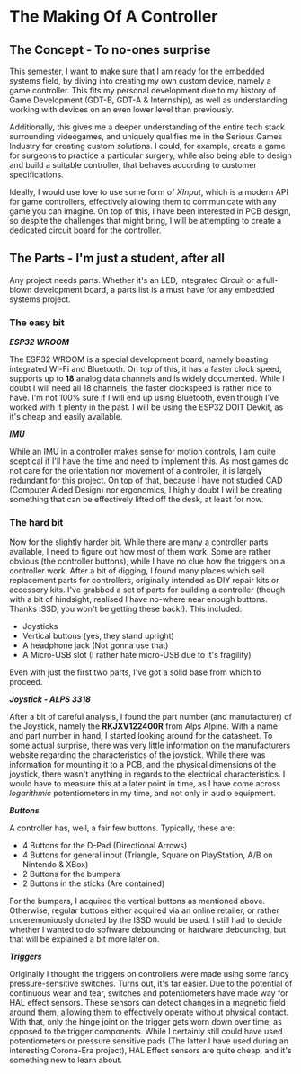 # The Making Of A Controller

## The Concept - To no-ones surprise

This semester, I want to make sure that I am ready for the embedded systems field, by diving into creating my own custom device, namely a game controller. This fits my personal development due to my history of Game Development (GDT-B, GDT-A & Internship), as well as understanding working with devices on an even lower level than previously.

Additionally, this gives me a deeper understanding of the entire tech stack surrounding videogames, and uniquely qualifies me in the Serious Games Industry for creating custom solutions. I could, for example, create a game for surgeons to practice a particular surgery, while also being able to design and build a suitable controller, that behaves according to customer specifications.

Ideally, I would use love to use some form of _XInput_, which is a modern API for game controllers, effectively allowing them to communicate with any game you can imagine. On top of this, I have been interested in PCB design, so despite the challenges that might bring, I will be attempting to create a dedicated circuit board for the controller.

## The Parts - I'm just a student, after all

Any project needs parts. Whether it's an LED, Integrated Circuit or a full-blown development board, a parts list is a must have for any embedded systems project.

### The easy bit

**_ESP32 WROOM_**

The ESP32 WROOM is a special development board, namely boasting integrated Wi-Fi and Bluetooth. On top of this, it has a faster clock speed, supports up to **18** analog data channels and is widely documented. While I doubt I will need all 18 channels, the faster clockspeed is rather nice to have. I'm not 100% sure if I will end up using Bluetooth, even though I've worked with it plenty in the past.
I will be using the ESP32 DOIT Devkit, as it's cheap and easily available.

**_IMU_**

While an IMU in a controller makes sense for motion controls, I am quite sceptical if I'll have the time and need to implement this. As most games do not care for the orientation nor movement of a controller, it is largely redundant for this project. On top of that, because I have not studied CAD (Computer Aided Design) nor ergonomics, I highly doubt I will be creating something that can be effectively lifted off the desk, at least for now.

### The hard bit

Now for the slightly harder bit. While there are many a controller parts available, I need to figure out how most of them work. Some are rather obvious (the controller buttons), while I have no clue how the triggers on a controller work. After a bit of digging, I found many places which sell replacement parts for controllers, originally intended as DIY repair kits or accessory kits. I've grabbed a set of parts for building a controller (though with a bit of hindsight, realised I have no-where near enough buttons. Thanks ISSD, you won't be getting these back!). This included:

- Joysticks
- Vertical buttons (yes, they stand upright)
- A headphone jack (Not gonna use that)
- A Micro-USB slot (I rather hate micro-USB due to it's fragility)

Even with just the first two parts, I've got a solid base from which to proceed.

**_Joystick  - ALPS 3318_**

After a bit of careful analysis, I found the part number (and manufacturer) of the Joystick, namely the **RKJXV122400R** from Alps Alpine. With a name and part number in hand, I started looking around for the datasheet. To some actual surprise, there was very little information on the manufacturers website regarding the characteristics of the joystick. While there was information for mounting it to a PCB, and the physical dimensions of the joystick, there wasn't anything in regards to the electrical characteristics. I would have to measure this at a later point in time, as I have come across *logarithmic* potentiometers in my time, and not only in audio equipment.

**_Buttons_**

A controller has, well, a fair few buttons. Typically, these are:

- 4 Buttons for the D-Pad (Directional Arrows)
- 4 Buttons for general input (Triangle, Square on PlayStation, A/B on Nintendo & XBox)
- 2 Buttons for the bumpers
- 2 Buttons in the sticks (Are contained)

For the bumpers, I acquired the vertical buttons as mentioned above. Otherwise, regular buttons either acquired via an online retailer, or rather unceremoniously donated by the ISSD would be used. I still had to decide whether I wanted to do software debouncing or hardware debouncing, but that will be explained a bit more later on.

**_Triggers_**

Originally I thought the triggers on controllers were made using some fancy pressure-sensitive switches. Turns out, it's far easier. Due to the potential of continuous wear and tear, switches and potentiometers have made way for HAL effect sensors. These sensors can detect changes in a magnetic field around them, allowing them to effectively operate without physical contact. With that, only the hinge joint on the trigger gets worn down over time, as opposed to the trigger components. While I certainly still could have used potentiometers or pressure sensitive pads (The latter I have used during an interesting Corona-Era project), HAL Effect sensors are quite cheap, and it's something new to learn about.
